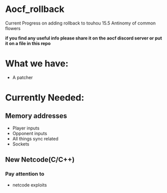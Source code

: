 # Aocf_rollback
Current Progress on adding rollback to touhou 15.5 Antinomy of common flowers

**if you find any useful info please share it on the aocf discord server or put it on a file in this repo**
# What we have:
- A patcher
# Currently Needed:
## Memory addresses
- Player inputs
- Opponent inputs
- All things sync related
- Sockets
## New Netcode(C/C++)
### Pay attention to
- netcode exploits
